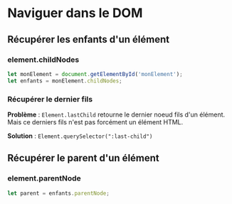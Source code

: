 # Naviguer dans le DOM

## Récupérer les enfants d'un élément

### element.childNodes

```javascript
let monElement = document.getElementById('monElement');
let enfants = monElement.childNodes;
```

### Récupérer le dernier fils

**Problème** :  `Element.lastChild` retourne le dernier noeud fils d'un élément. Mais ce derniers fils n'est pas forcément un élément HTML.

**Solution** :  `Element.querySelector(":last-child")`

## Récupérer le parent d'un élément

### element.parentNode

```javascript
let parent = enfants.parentNode;
```



